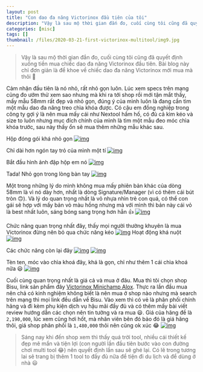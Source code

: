 ```yaml
---
layout: post
title: "Con dao đa năng Victorinox đầu tiên của tôi"
description: "Vậy là sau mộ thời gian đắn đo, cuối cùng tôi cũng đã quyết định xuống tiền mua chiếc dao đa năng Victorinox đầu tiên."
categories: [misc]
tags: []
thumbnail: /files/2020-03-21-first-victorinox-multitool/img9.jpg
---
```


[1]: /files/2020-03-21-first-victorinox-multitool/img1.jpg
[2]: /files/2020-03-21-first-victorinox-multitool/img2.jpg
[3]: /files/2020-03-21-first-victorinox-multitool/img3.jpg
[4]: /files/2020-03-21-first-victorinox-multitool/img4.jpg
[5]: /files/2020-03-21-first-victorinox-multitool/img5.jpg
[6]: /files/2020-03-21-first-victorinox-multitool/img6.GIF
[7]: /files/2020-03-21-first-victorinox-multitool/img7.jpg
[8]: /files/2020-03-21-first-victorinox-multitool/img8.JPG
[9]: /files/2020-03-21-first-victorinox-multitool/img9.jpg
[10]: /files/2020-03-21-first-victorinox-multitool/img10.JPG
[11]: /files/2020-03-21-first-victorinox-multitool/img11.jpg

> Vậy là sau mộ thời gian đắn đo, cuối cùng tôi cũng đã quyết định xuống tiền mua chiếc dao đa năng Victorinox đầu tiên.
> Bài blog này chỉ đơn giản là để khoe về chiếc dao đa năng Victorinox mới mua mà thôi 😤

Cảm nhận đầu tiên là nó nhỏ, rất nhỏ gọn luôn. Lúc xem specs trên mạng cũng đo ướm thử xem sao nhưng mà khi ra tới
shop rồi mới tận mắt thấy, mấy mẫu 58mm rất đẹp và nhỏ gọn, đúng ý của mình luôn là đang cần tìm một mẫu dao
đa năng treo chìa khóa được. Có cậu em đồng nghiệp trong công ty gợi ý là nên mua mấy cái như Nextool hầm hố, có đủ
cả kìm kéo và size to luôn nhưng mục đích chính của mình là tìm một mẫu đeo móc chìa khóa trước, sau này thấy ổn
sẽ mua thêm những mẫu khác sau. 

Hộp đóng gói khá nhỏ gọn
[![img][1]][1]

<!-- more -->

Chỉ dài hơn ngón tay trỏ của mình một tí
[![img][2]][2]

Bắt đầu hình ảnh đập hộp em nó
[![img][3]][3]

Tada! Nhỏ gọn trong lòng bàn tay
[![img][4]][4]

Một trong những lý do mình không mua mấy phiên bản khác của dòng 58mm là vì nó dày hơn, nhất là dòng Signature/Manager (vì có thêm cái bút tròn 🙃). Và lý do quan trọng nhất là vỏ nhựa nhìn trẻ con quá, có thể con gái sẽ hợp với mấy bản vỏ màu hồng nhưng mà với mình thì bản này cái vỏ là best nhất luôn, sáng bóng sang trọng hơn hẳn 👍
[![img][5]][5]

Chức năng quan trọng nhất đây, thấy mọi người thường khuyên là mua Victorinox đừng nên bỏ qua chức năng kéo
[![img][7]][7]
Hoạt động khá nuột
[![img][6]][6]

Các chức năng còn lại đây
[![img][8]][8]
[![img][9]][9]

Tèn ten, móc vào chìa khoá đây, khá là gọn, chỉ như thêm 1 cái chìa khoá nữa 😃
[![img][10]][10]

Cuối cùng quan trọng nhất là giá cả và mua ở đâu. Mua thì tôi chọn shop Bisu, link sản phẩm đây [Victorinox Minichamp Alox](https://bisu.vn/dung-cu-da-nang-victorinox-58mm-minichamp-alox-p1881657.html). Thực ra lần đầu mua nên chả có kinh nghiệm không biết là nên mua ở shop nào nhưng mà search trên mạng thì mọi link đều dẫn về Bisu. Vào xem thì có vẻ là phân phối chính hãng và đi kèm phụ kiện dịch vụ hậu mãi đầy đủ và có thêm mấy bài viết review hướng dẫn các chọn nên tin tưởng và ra mua 😃. Giá của hãng đề là `2,190,000`, lúc xem cũng hơi hốt, mà nhân viên bên đó bảo đó là giá hãng thôi, giá shop phân phối là `1,480,000` thôi nên cũng ok xúc 😂
[![img][11]][11]

> Sáng nay khi đến shop xem thì thấy quá trời tool, nhiều cái thiết kế đẹp mê mẩn và tiện lợi (con người lần đầu tiên bước vào con đường chơi multi tool 😂) nên quyết định lần sau sẽ ghé lại. Có lẽ trong tương lai sẽ trang bị thêm 1 tool to đầy đủ nữa để tiện đi du lịch và để dùng ở nhà 😃
